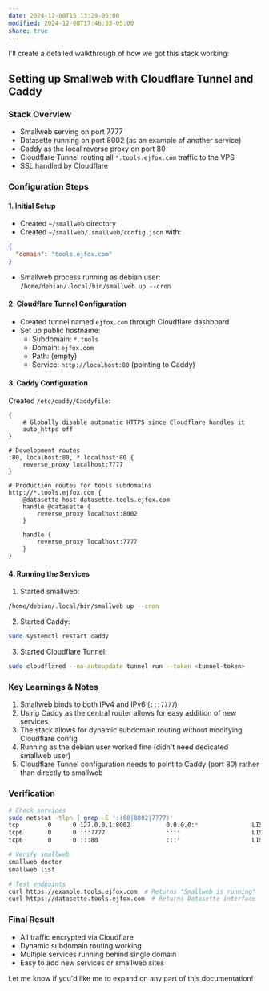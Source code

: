 ```yaml
---
date: 2024-12-08T15:13:29-05:00
modified: 2024-12-08T17:46:33-05:00
share: true
---
```


I'll create a detailed walkthrough of how we got this stack working:

## Setting up Smallweb with Cloudflare Tunnel and Caddy

### Stack Overview
- Smallweb serving on port 7777
- Datasette running on port 8002 (as an example of another service)
- Caddy as the local reverse proxy on port 80
- Cloudflare Tunnel routing all `*.tools.ejfox.com` traffic to the VPS
- SSL handled by Cloudflare

### Configuration Steps

#### 1. Initial Setup
- Created `~/smallweb` directory
- Created `~/smallweb/.smallweb/config.json` with:
```json
{
  "domain": "tools.ejfox.com"
}
```
- Smallweb process running as debian user: `/home/debian/.local/bin/smallweb up --cron`

#### 2. Cloudflare Tunnel Configuration
- Created tunnel named `ejfox.com` through Cloudflare dashboard
- Set up public hostname:
  - Subdomain: `*.tools`
  - Domain: `ejfox.com`
  - Path: (empty)
  - Service: `http://localhost:80` (pointing to Caddy)

#### 3. Caddy Configuration

Created `/etc/caddy/Caddyfile`:

```
{
    # Globally disable automatic HTTPS since Cloudflare handles it
    auto_https off
}

# Development routes
:80, localhost:80, *.localhost:80 {
    reverse_proxy localhost:7777
}

# Production routes for tools subdomains
http://*.tools.ejfox.com {
    @datasette host datasette.tools.ejfox.com
    handle @datasette {
        reverse_proxy localhost:8002
    }

    handle {
        reverse_proxy localhost:7777
    }
}
```

#### 4. Running the Services
1. Started smallweb:
```bash
/home/debian/.local/bin/smallweb up --cron
```

2. Started Caddy:
```bash
sudo systemctl restart caddy
```

3. Started Cloudflare Tunnel:
```bash
sudo cloudflared --no-autoupdate tunnel run --token <tunnel-token>
```

### Key Learnings & Notes
1. Smallweb binds to both IPv4 and IPv6 (`:::7777`)
2. Using Caddy as the central router allows for easy addition of new services
3. The stack allows for dynamic subdomain routing without modifying Cloudflare config
4. Running as the debian user worked fine (didn't need dedicated smallweb user)
5. Cloudflare Tunnel configuration needs to point to Caddy (port 80) rather than directly to smallweb

### Verification
```bash
# Check services
sudo netstat -tlpn | grep -E ':(80|8002|7777)'
tcp        0      0 127.0.0.1:8002          0.0.0.0:*               LISTEN      11484/python3
tcp6       0      0 :::7777                 :::*                    LISTEN      9009/smallweb
tcp6       0      0 :::80                   :::*                    LISTEN      12890/caddy

# Verify smallweb
smallweb doctor
smallweb list

# Test endpoints
curl https://example.tools.ejfox.com  # Returns "Smallweb is running"
curl https://datasette.tools.ejfox.com  # Returns Datasette interface
```

### Final Result
- All traffic encrypted via Cloudflare
- Dynamic subdomain routing working
- Multiple services running behind single domain
- Easy to add new services or smallweb sites

Let me know if you'd like me to expand on any part of this documentation!